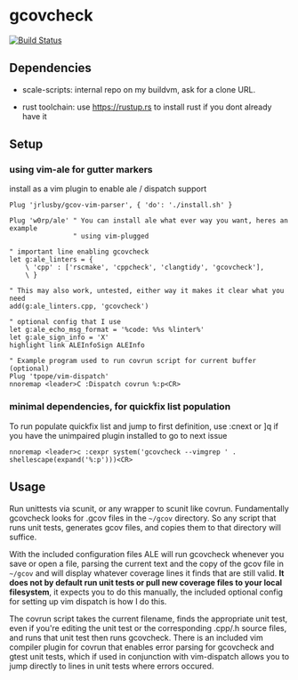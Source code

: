 # gcovcheck

[![Build Status](https://travis-ci.org/jrlusby/gcov-vim-parser.svg?branch=master)](https://travis-ci.org/jrlusby/gcov-vim-parser)

## Dependencies

* scale-scripts: internal repo on my buildvm, ask for a clone URL.

* rust toolchain: use <https://rustup.rs> to install rust if you dont already
  have it

## Setup

### using vim-ale for gutter markers

install as a vim plugin to enable ale / dispatch support

```vim
Plug 'jrlusby/gcov-vim-parser', { 'do': './install.sh' }

Plug 'w0rp/ale' " You can install ale what ever way you want, heres an example
                " using vim-plugged

" important line enabling gcovcheck
let g:ale_linters = {
    \ 'cpp' : ['rscmake', 'cppcheck', 'clangtidy', 'gcovcheck'],
    \ }

" This may also work, untested, either way it makes it clear what you need
add(g:ale_linters.cpp, 'gcovcheck')

" optional config that I use
let g:ale_echo_msg_format = '%code: %%s %linter%'
let g:ale_sign_info = 'X'
highlight link ALEInfoSign ALEInfo

" Example program used to run covrun script for current buffer (optional)
Plug 'tpope/vim-dispatch'
nnoremap <leader>C :Dispatch covrun %:p<CR>
```

### minimal dependencies, for quickfix list population

To run populate quickfix list and jump to first definition, use :cnext or ]q if
you have the unimpaired plugin installed to go to next issue

```vimscript
nnoremap <leader>c :cexpr system('gcovcheck --vimgrep ' . shellescape(expand('%:p')))<CR>
```

## Usage

Run unittests via scunit, or any wrapper to scunit like covrun. Fundamentally
gcovcheck looks for .gcov files in the `~/gcov` directory. So any script that
runs unit tests, generates gcov files, and copies them to that directory will
suffice.

With the included configuration files ALE will run gcovcheck whenever you save
or open a file, parsing the current text and the copy of the gcov file in
`~/gcov` and will display whatever coverage lines it finds that are still
valid. **It does not by default run unit tests or pull new coverage files to
your local filesystem**, it expects you to do this manually, the included
optional config for setting up vim dispatch is how I do this.

The covrun script takes the current filename, finds the appropriate unit test,
even if you're editing the unit test or the corresponding .cpp/.h source files,
and runs that unit test then runs gcovcheck. There is an included vim compiler
plugin for covrun that enables error parsing for gcovcheck and gtest unit
tests, which if used in conjunction with vim-dispatch allows you to jump
directly to lines in unit tests where errors occured.
